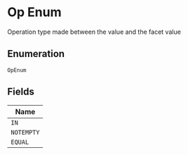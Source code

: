
# Op Enum

Operation type made between the value and the facet value

## Enumeration

`OpEnum`

## Fields

| Name |
|  --- |
| `IN` |
| `NOTEMPTY` |
| `EQUAL` |

